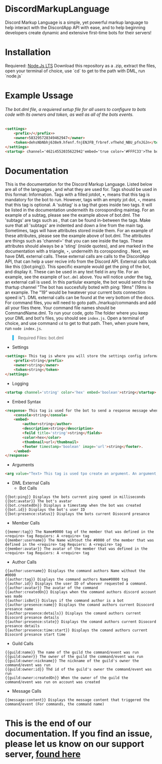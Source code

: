 # DiscordMarkupLanguage
Discord Markup Language is a simple, yet powerful markup language to help interact with the DiscordApp API with ease, and to help beginning developers create dynamic and extensive first-time bots for their servers!

<h1>Installation</h1>
Requiered: <a href="https://nodejs.org/en/">Node.Js LTS</a>
Download this repository as a .zip, extract the files, open your terminal of choice, use `cd` to get to the path with DML, run `node.js`
<h1>Example Ussage</h1>
<h6>The bot.dml file, a requiered setup file for all users to configure to bots code with its 
owners and token, as well as all of the bots events.</h6>

```html
<settings>
    <prefix>/</prefix>>
    <owner>583295728349462947</owner>
    <token>dehsNbNbhj638e9.hfenf.fnjENJFB_frbref.vfhehd_NBU_pfnJGJn</token>
</settings>
<startup> channel='462i4552035622942'embed='true color='#FFFC33'>The bot has successfully booted with ping: {{bot:ping}}ms</startup>
```

# Documentation
This is the documentation for the Discord Markup Language. Listed below are all of the languages <tags>, and what they are used for. Tags should be used in this format: <tag>Information</tag>. Tags with a filled jotdot, •, means that this tag is mandatory for the bot to run. However, tags with an empty jot dot, ◦, means that this tag is optional. A 'subtag' is a tag that goes inside two tags. It will be listed in the documentation underneith its corosponding maintag. For an example of a subtag, please see the example above of bot.dml. The 'subtags' are tags such as <prefix>, that can be found in-between the <settings> tags. Make sure that all 'subtags' are indented and down a line from the main tag. Sometimes, tags will have attributes stored inside them. For an example of these attributes, please see the example above of bot.dml. The attributes are things such as 'channel=' that you can see inside the <startup> tags. These attributes should always be a 'sting' (inside quotes), and are marked in the documentation with a triangle, ‣, underneith its corosponding <tag>. Next, we have DML external calls. These external calls are calls to the DiscordApp API, that can help a user recive info from the Discord API. External calls look like this {{bot:ping}}. This specific example would get the ping of the bot, and display it. These can be used in any text field in any file. For an example, see the example of `bot.dml` above. You will notice under the <startup> tag, an external call is used. In this partiular example, the bot would send to the thartup channel "The bot has succesfully boted with ping: 19ms" (19ms is an example. The "19" would be hwatever your current bots connection speed is"). DML external calls can be found at the very bottom of the docs. For command files, you will need to goto path../markup/commands and add all your files there. Your command file names should be CommandName.dml. To run your code, goto The folder where you keep your DML and bot's files, you should see `index.js`. Open a terminal of choice, and use command `cd` to get to that path. Then, when youre here, run `node index.js`.
  
  
<blockquote style="border-left: 5px solid #34baeb">Required Files: bot.dml</blockquote>

* Settings
```html
<settings> This tag is where you will store the settings config information. File: bot.dml
    <prefix>string</prefix>
    <owner>string</owner>
    <token>string</token>
</settings>
```
* Logging
```html
<startup channel='string' color='hex' embed='boolean'>string</startup>
```
* Embed Syntax
```html
<response> This tag is used for the bot to send a response message when a command is used. File: Command File
    <console>string</console>
    <embed>
        <author>string</author>
        <description>string</description>
        <feild title='string'>string</fields>
        <color>hex</color>
        <thumbnail>url</thumbnail>
        <footer timestamp='boolean' image='url'>string</footer>.
    </embed>
</response>
```
* Arguments
```html
<arg value="Text> This tag is used tpo create an argument. An argument, is like another part to a command. For example, if the value is "1", and your command name is "ping.js", then when you run "!ping 1" it will run whatever is inside the argument "1". You can use as many arguments as needed in your file. All of the subtags that can be used inside the <response> tag can also be used inside the <arg> tag. NOTE: The closing tag for an argument is </arg> File: Command File.
```


* DML External Calls
    * Bot Calls
```
{{bot:ping}} Displays the bots current ping speed in milliseconds
{{bot:avatar}} The bot's avatar
{{bot.createdOn}} Displays a timestamp when the bot was created
{{bot.id}} Displays the bot's user ID
{{bot:presence:status}} Displays the bots current Disocord presance
```
* Member Calls
```
{{memer:tag}} The Name#0000 tag of the member that was defined in the <require> tag Requiers: A <require> tag
{{member:username}} The Name wihtout the #0000 of the member that was defined in the <require> tag Requiers: A <require> tag
{{member:avatar}} The avatar of the member that was defined in the <require> tag Requiers: A <require> tag
```
* Author Calls
```
{{author:username}} Displays the command authors Name without the #0000
{{author:tag}} Displays the command authors Name#0000 tag
{{author.id}} Displays the user ID of whoever requested a command.
{{author:avatar}} The avatar of the command
{{author:createdOn}} Displays when the command authors discord account was made
{{author:isBot}} Dislays if the command author is a bot
{{author:presence:name}} Displays the comand authors current Disocord presance name
{{author:presence:details}} Displays the comand authors current Disocord presance details
{{author:presence:state}} Displays the comand authors current Disocord presance details
{{author:presence:time:start}} Displays the comand authors current Disocord presance start time
```
* Guild Calls
```
{{guild:name}} The name of the guild the command/event was run
{{guild:owner}} The owner of the guild the command/event was run
{{guild:owner:nickname}} The nickname of the guild's owner the command/event was run
{{guild:owner:id}} Thd id of the guild's owner the command/event was run
{{guild:owner:createdOn}} When the owner of the guild the command/event was run on account was created
```
* Message Calls
```
{{message:content}} Displays the message content that triggered the command/event (For commands, the command name)
```
          
          
# This is the end of our documentation. If you find an issue, please let us know on our support server, <a href="https://discord.gg/DPqH5dW">found here</a></h5>
